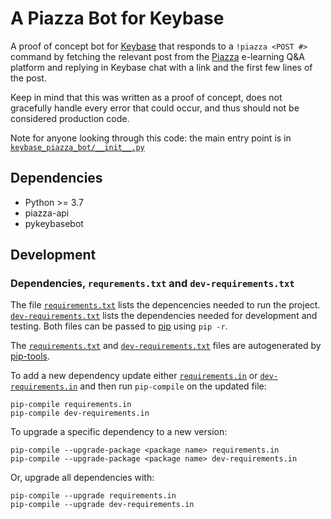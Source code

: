 # A Piazza Bot for Keybase

A proof of concept bot for [Keybase](https://keybase.io/) that responds
to a `!piazza <POST #>` command by fetching the relevant post from the
[Piazza](https://piazza.com/) e-learning Q&A platform and replying in
Keybase chat with a link and the first few lines of the post.

Keep in mind that this was written as a proof of concept, does not
gracefully handle every error that could occur, and thus should not be
considered production code.

Note for anyone looking through this code: the main entry point is in
[`keybase_piazza_bot/__init__.py`](keybase_piazza_bot/__init__.py)

## Dependencies

  * Python >= 3.7
  * piazza-api
  * pykeybasebot

## Development

### Dependencies, `requrements.txt` and `dev-requirements.txt`

The file [`requirements.txt`](requirements.txt) lists the depencencies
needed to run the project.
[`dev-requirements.txt`](dev-requirements.txt) lists the dependencies
needed for development and testing. Both files can be passed to
[pip](https://pip.pypa.io/en/stable/) using `pip -r`.

The [`requirements.txt`](requirements.txt) and
[`dev-requirements.txt`](dev-requirements.txt) files are autogenerated
by [pip-tools](https://github.com/jazzband/pip-tools).

To add a new dependency update either
[`requirements.in`](requirements.in) or
[`dev-requirements.in`](dev-requirements.in) and then run `pip-compile`
on the updated file:

    pip-compile requirements.in
    pip-compile dev-requirements.in

To upgrade a specific dependency to a new version:

    pip-compile --upgrade-package <package name> requirements.in
    pip-compile --upgrade-package <package name> dev-requirements.in

Or, upgrade all dependencies with:

    pip-compile --upgrade requirements.in
    pip-compile --upgrade dev-requirements.in
